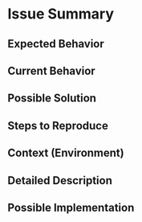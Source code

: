 # Issue Summary

<!--- Provide a general summary of the issue in the Title above -->

## Expected Behavior

<!--- Tell what should happen -->

## Current Behavior

<!--- Tell what happens instead of the expected behavior -->

## Possible Solution

<!--- Not obligatory, but suggest a fix/reason for the bug, -->

## Steps to Reproduce

<!--- Provide a link to a live example, or an unambiguous set of steps to -->
<!--- reproduce this bug. Include code to reproduce, if relevant -->

## Context (Environment)

<!--- How has this issue affected you? What are you trying to accomplish? -->
<!--- Providing context helps come up with a solution that is most useful in the real world -->

<!--- Provide a general summary of the issue in the Title above -->

## Detailed Description

<!--- Provide a detailed description of the change or addition you are proposing -->

## Possible Implementation

<!--- Not obligatory, but suggest an idea for implementing addition or change -->
